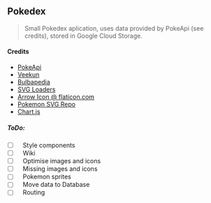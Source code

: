 ## Pokedex
> Small Pokedex aplication, uses data provided by PokeApi (see credits), stored in Google Cloud Storage.

#### Credits
 - [PokeApi](https://pokeapi.co/)
 - [Veekun](https://veekun.com/dex/media/pokemon/)
 - [Bulbapedia](bulbapedia.bulbagarden.net)
 - [SVG Loaders](http://samherbert.net/svg-loaders/)
 - [Arrow Icon @ flaticon.com](https://www.flaticon.com/free-icon/down-arrow-sketch_59690)
 - [Pokemon SVG Repo](https://github.com/jnovack/pokemon-svg)
 - [Chart.js](http://www.chartjs.org/)

##### ToDo:
- [ ] &nbsp;&nbsp;&nbsp;Style components
- [ ] &nbsp;&nbsp;&nbsp;Wiki
- [ ] &nbsp;&nbsp;&nbsp;Optimise images and icons
- [ ] &nbsp;&nbsp;&nbsp;Missing images and icons
- [ ] &nbsp;&nbsp;&nbsp;Pokemon sprites
- [ ] &nbsp;&nbsp;&nbsp;Move data to Database
- [ ] &nbsp;&nbsp;&nbsp;Routing
